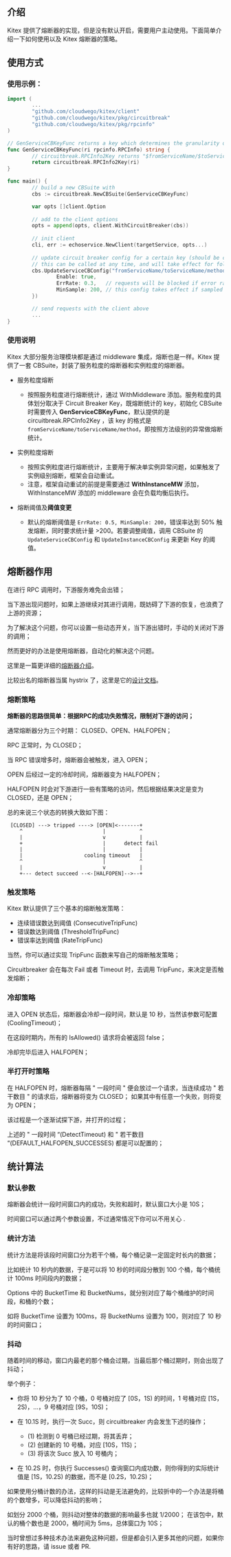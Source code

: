 ## 介绍

Kitex 提供了熔断器的实现，但是没有默认开启，需要用户主动使用。下面简单介绍一下如何使用以及 Kitex 熔断器的策略。

## 使用方式

### 使用示例：

```go
import (
        ...
        "github.com/cloudwego/kitex/client"
        "github.com/cloudwego/kitex/pkg/circuitbreak"
        "github.com/cloudwego/kitex/pkg/rpcinfo"
)

// GenServiceCBKeyFunc returns a key which determines the granularity of the CBSuite
func GenServiceCBKeyFunc(ri rpcinfo.RPCInfo) string {
        // circuitbreak.RPCInfo2Key returns "$fromServiceName/$toServiceName/$method"
        return circuitbreak.RPCInfo2Key(ri)
}

func main() {
        // build a new CBSuite with 
        cbs := circuitbreak.NewCBSuite(GenServiceCBKeyFunc)

        var opts []client.Option
        
        // add to the client options
        opts = append(opts, client.WithCircuitBreaker(cbs))
        
        // init client 
        cli, err := echoservice.NewClient(targetService, opts...)
        
        // update circuit breaker config for a certain key (should be consistent with GenServiceCBKeyFunc)
        // this can be called at any time, and will take effect for following requests
        cbs.UpdateServiceCBConfig("fromServiceName/toServiceName/method", circuitbreak.CBConfig{
                Enable: true,
                ErrRate: 0.3,   // requests will be blocked if error rate >= 30%
                MinSample: 200, // this config takes effect if sampled requests are more than `MinSample`
        })

        // send requests with the client above
        ...
}

```

### 使用说明

Kitex 大部分服务治理模块都是通过 middleware 集成，熔断也是一样。Kitex 提供了一套 CBSuite，封装了服务粒度的熔断器和实例粒度的熔断器。

- 服务粒度熔断

  - 按照服务粒度进行熔断统计，通过 WithMiddleware 添加。服务粒度的具体划分取决于 Circuit Breaker Key，既熔断统计的 key，初始化 CBSuite 时需要传入 **GenServiceCBKeyFunc**，默认提供的是 circuitbreak.RPCInfo2Key ，该 key 的格式是 `fromServiceName/toServiceName/method`，即按照方法级别的异常做熔断统计。
- 实例粒度熔断

  - 按照实例粒度进行熔断统计，主要用于解决单实例异常问题，如果触发了实例级别熔断，框架会自动重试。
  - 注意，框架自动重试的前提是需要通过 **WithInstanceMW** 添加，WithInstanceMW 添加的 middleware 会在负载均衡后执行。
- 熔断阈值及**阈值变更**

  - 默认的熔断阈值是 `ErrRate: 0.5, MinSample: 200`，错误率达到 50% 触发熔断，同时要求统计量 >200。若要调整阈值，调用 CBSuite 的 `UpdateServiceCBConfig` 和 `UpdateInstanceCBConfig` 来更新 Key 的阈值。

## 熔断器作用

在进行 RPC 调用时，下游服务难免会出错；

当下游出现问题时，如果上游继续对其进行调用，既妨碍了下游的恢复，也浪费了上游的资源；

为了解决这个问题，你可以设置一些动态开关，当下游出错时，手动的关闭对下游的调用；

然而更好的办法是使用熔断器，自动化的解决这个问题。

这里是一篇更详细的[熔断器介绍](https://msdn.microsoft.com/zh-cn/library/dn589784.aspx)。

比较出名的熔断器当属 hystrix 了，这里是它的[设计文档](https://github.com/Netflix/Hystrix/wiki)。

### 熔断策略

**熔断器的思路很简单：根据****RPC****的成功失败情况，限制对下游的访问；**

通常熔断器分为三个时期： CLOSED、OPEN、HALFOPEN；

RPC 正常时，为 CLOSED；

当 RPC 错误增多时，熔断器会被触发，进入 OPEN；

OPEN 后经过一定的冷却时间，熔断器变为 HALFOPEN；

HALFOPEN 时会对下游进行一些有策略的访问，然后根据结果决定是变为 CLOSED，还是 OPEN；

总的来说三个状态的转换大致如下图：

```
 [CLOSED] ---> tripped ----> [OPEN]<-------+
    ^                          |           ^
    |                          v           |
    +                          |      detect fail
    |                          |           |
    |                    cooling timeout   |
    ^                          |           ^
    |                          v           |
    +--- detect succeed --<-[HALFOPEN]-->--+

```

### 触发策略

Kitex 默认提供了三个基本的熔断触发策略：

- 连续错误数达到阈值 (ConsecutiveTripFunc)
- 错误数达到阈值 (ThresholdTripFunc)
- 错误率达到阈值 (RateTripFunc)

当然，你可以通过实现 TripFunc 函数来写自己的熔断触发策略；

Circuitbreaker 会在每次 Fail 或者 Timeout 时，去调用 TripFunc，来决定是否触发熔断；

### 冷却策略

进入 OPEN 状态后，熔断器会冷却一段时间，默认是 10 秒，当然该参数可配置 (CoolingTimeout)；

在这段时期内，所有的 IsAllowed() 请求将会被返回 false；

冷却完毕后进入 HALFOPEN；

### 半打开时策略

在 HALFOPEN 时，熔断器每隔 " 一段时间 " 便会放过一个请求，当连续成功 " 若干数目 " 的请求后，熔断器将变为 CLOSED； 如果其中有任意一个失败，则将变为 OPEN；

该过程是一个逐渐试探下游，并打开的过程；

上述的 " 一段时间 “(DetectTimeout) 和 " 若干数目 “(DEFAULT_HALFOPEN_SUCCESSES) 都是可以配置的；

## 统计算法

### 默认参数

熔断器会统计一段时间窗口内的成功，失败和超时，默认窗口大小是 10S；

时间窗口可以通过两个参数设置，不过通常情况下你可以不用关心 .

### 统计方法

统计方法是将该段时间窗口分为若干个桶，每个桶记录一定固定时长内的数据；

比如统计 10 秒内的数据，于是可以将 10 秒的时间段分散到 100 个桶，每个桶统计 100ms 时间段内的数据；

Options 中的 BucketTime 和 BucketNums，就分别对应了每个桶维护的时间段，和桶的个数；

如将 BucketTime 设置为 100ms，将 BucketNums 设置为 100，则对应了 10 秒的时间窗口；

### 抖动

随着时间的移动，窗口内最老的那个桶会过期，当最后那个桶过期时，则会出现了抖动；

举个例子：

- 你将 10 秒分为了 10 个桶，0 号桶对应了 [0S，1S) 的时间，1 号桶对应 [1S，2S)，…，9 号桶对应 [9S，10S)；
- 在 10.1S 时，执行一次 Succ，则 circuitbreaker 内会发生下述的操作；

  - (1) 检测到 0 号桶已经过期，将其丢弃；
  - (2) 创建新的 10 号桶，对应 [10S，11S)；
  - (3) 将该次 Succ 放入 10 号桶内；
- 在 10.2S 时，你执行 Successes() 查询窗口内成功数，则你得到的实际统计值是 [1S，10.2S) 的数据，而不是 [0.2S，10.2S)；

如果使用分桶计数的办法，这样的抖动是无法避免的，比较折中的一个办法是将桶的个数增多，可以降低抖动的影响；

如划分 2000 个桶，则抖动对整体的数据的影响最多也就 1/2000； 在该包中，默认的桶个数也是 2000，桶时间为 5ms，总体窗口为 10S；

当时曾想过多种技术办法来避免这种问题，但是都会引入更多其他的问题，如果你有好的思路，请 issue 或者 PR.
